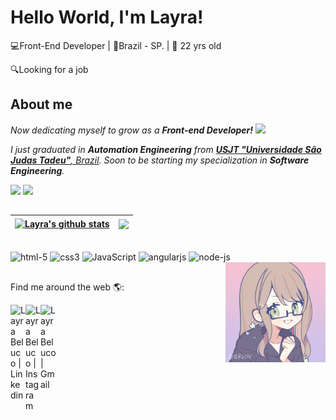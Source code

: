 # Hello World, I'm Layra!

:computer:Front-End Developer | :house_with_garden:Brazil - SP. | :woman: 22 yrs old

:mag:Looking for a job

## About me
<p>
  <em>
    <p>Now dedicating myself to grow as a <b>Front-end Developer!</b> <img src="https://github.com/TheDudeThatCode/TheDudeThatCode/blob/master/Assets/Medal.gif" width="20px"></p> I just graduated in <b>Automation Engineering</b> from <a href="https://www.usjt.br/graduacao/engenharia-de-controle-e-automacao/"> <b>USJT "Universidade São Judas Tadeu"</b>, Brazil</a>.  Soon to be starting my specialization in <b>Software Engineering</b>. 
  </em>  
</p>
<div> 
  <a href="https://github.com/LayraGB" target="_blank"><img src="https://img.shields.io/badge/-Github-000?style=for-the-badge&logo=Github&logoColor=white"target="_blank"></a>
  <a href="https://rooms.xyz/layrabeluco/homeoffice" target="_blank"><img src="https://img.shields.io/badge/-room.xyz-000?style=for-the-badge&logo=&logoColor=white" target="_blank"></a>
</div> 

##

| <a href="https://github.com/layraGB/github-readme-stats"><img align="center" src="https://github-readme-stats.vercel.app/api?username=layragb&show_icons=true&include_all_commits=true&theme=tokyonight&hide_border=true" alt="Layra's github stats" /></a> | <a href="https://github.com/layraGB/github-readme-stats"><img align="center" src="https://github-readme-stats.vercel.app/api/top-langs/?username=anuraghazra&layout=compact&theme=tokyonight&hide_border=true" /></a> |
| ------------- | ------------- |


<div style="display: inline_block"><br>
  <img align="center" alt="html-5" width="60" src="https://img.icons8.com/nolan/96/html-5.png">
  <img align="center" alt="css3" width="60" src="https://img.icons8.com/nolan/96/1A6DFF/C822FF/css3.png">
  <img align="center" alt="JavaScript" width="60" src="https://img.icons8.com/nolan/64/javascript-logo.png">
  <img align="center" alt="angularjs" width="60" src="https://img.icons8.com/nolan/64/angularjs.png">
  <img align="center" alt="node-js" width="60" src="https://img.icons8.com/nolan/96/1A6DFF/C822FF/node-js.png">
  <img align="right" width="160" alt="laylay" src="laylay.gif">
</div>

## 

<div>
  
 Find me around the web 🌎: 
  
</div>

  <a href="https://www.linkedin.com/in/layra-beluco/">
    <img align="left" alt="Layra Beluco | Linkedin" width="24px" src="https://github.com/TheDudeThatCode/TheDudeThatCode/blob/master/Assets/Linkedin.svg" />
  </a>
  <a href="https://www.instagram.com/lay_beluco/">
    <img align="left" alt="Layra Beluco | Instagram" width="24px" src="https://github.com/TheDudeThatCode/TheDudeThatCode/blob/master/Assets/Instagram.svg" />
  </a>
  <a href="mailto:laybeluco@gmail.com">
    <img align="left" alt="Layra Beluco | Gmail" width="26px" src="https://github.com/TheDudeThatCode/TheDudeThatCode/blob/master/Assets/Gmail.svg" />
  </a>
